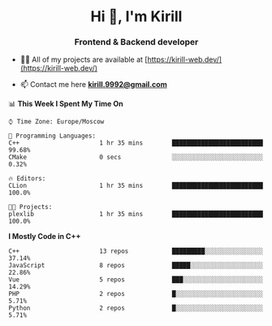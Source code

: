 <h1 align="center">Hi 👋, I'm Kirill</h1>
<h3 align="center">Frontend & Backend developer</h3>

- 👨‍💻 All of my projects are available at [https://kirill-web.dev/](https://kirill-web.dev/)

- 📫 Contact me here **kirill.9992@gmail.com**











<!--START_SECTION:waka-->
📊 **This Week I Spent My Time On** 

```text
⌚︎ Time Zone: Europe/Moscow

💬 Programming Languages: 
C++                      1 hr 35 mins        █████████████████████████   99.68% 
CMake                    0 secs              ░░░░░░░░░░░░░░░░░░░░░░░░░   0.32%

🔥 Editors: 
CLion                    1 hr 35 mins        █████████████████████████   100.0%

🐱‍💻 Projects: 
plexlib                  1 hr 35 mins        █████████████████████████   100.0%

```

**I Mostly Code in C++** 

```text
C++                      13 repos            █████████░░░░░░░░░░░░░░░░   37.14% 
JavaScript               8 repos             █████░░░░░░░░░░░░░░░░░░░░   22.86% 
Vue                      5 repos             ███░░░░░░░░░░░░░░░░░░░░░░   14.29% 
PHP                      2 repos             █░░░░░░░░░░░░░░░░░░░░░░░░   5.71% 
Python                   2 repos             █░░░░░░░░░░░░░░░░░░░░░░░░   5.71%

```



<!--END_SECTION:waka-->
